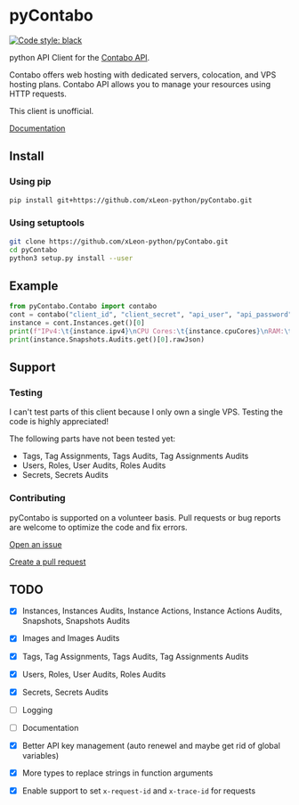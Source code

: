 # pyContabo
[![Code style: black](https://img.shields.io/badge/code%20style-black-000000.svg)](https://github.com/psf/black)

python API Client for the [Contabo API](https://api.contabo.com).

Contabo offers web hosting with dedicated servers, colocation, and VPS hosting plans.
Contabo API allows you to manage your resources using HTTP requests.

This client is unofficial.

[Documentation](https://xleon-python.github.io/pyContabo/)

## Install

### Using pip
```sh
pip install git+https://github.com/xLeon-python/pyContabo.git
```
### Using setuptools
```sh
git clone https://github.com/xLeon-python/pyContabo.git
cd pyContabo
python3 setup.py install --user
```

## Example
```py
from pyContabo.Contabo import contabo
cont = contabo("client_id", "client_secret", "api_user", "api_password")
instance = cont.Instances.get()[0]
print(f"IPv4:\t{instance.ipv4}\nCPU Cores:\t{instance.cpuCores}\nRAM:\t{instance.ramMb}\nDrive:\t{instance.diskMb} ({instance.productType})")
print(instance.Snapshots.Audits.get()[0].rawJson)
```

## Support
### Testing
I can't test parts of this client because I only own a single VPS. Testing the code is highly appreciated!

The following parts have not been tested yet:
- Tags, Tag Assignments, Tags Audits, Tag Assignments Audits
- Users, Roles, User Audits, Roles Audits
- Secrets, Secrets Audits

### Contributing
pyContabo is supported on a volunteer basis. Pull requests or bug reports are welcome to optimize the code and fix errors.

[Open an issue](https://github.com/xLeon-python/pyContabo/issues/new)

[Create a pull request](https://github.com/xLeon-python/pyContabo/compare)

## TODO
- [X] Instances, Instances Audits, Instance Actions, Instance Actions Audits, Snapshots, Snapshots Audits
- [X] Images and Images Audits
- [X] Tags, Tag Assignments, Tags Audits, Tag Assignments Audits
- [X] Users, Roles, User Audits, Roles Audits
- [X] Secrets, Secrets Audits
- [ ] Logging
- [ ] Documentation
- [X] Better API key management (auto renewel and maybe get rid of global variables)
- [X] More types to replace strings in function arguments
- [X] Enable support to set `x-request-id` and `x-trace-id` for requests

